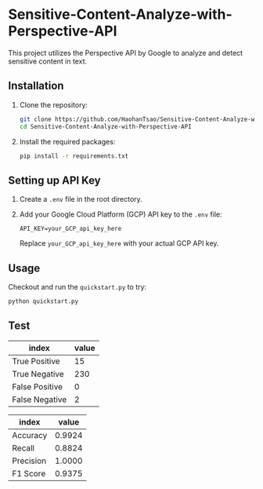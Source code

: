 # Sensitive-Content-Analyze-with-Perspective-API

This project utilizes the Perspective API by Google to analyze and detect sensitive content in text.

## Installation

1. Clone the repository:

    ```bash
    git clone https://github.com/HaohanTsao/Sensitive-Content-Analyze-with-Perspective-API.git
    cd Sensitive-Content-Analyze-with-Perspective-API
    ```

2. Install the required packages:

    ```bash
    pip install -r requirements.txt
    ```

## Setting up API Key

1. Create a `.env` file in the root directory.

2. Add your Google Cloud Platform (GCP) API key to the `.env` file:

    ```env
    API_KEY=your_GCP_api_key_here
    ```

    Replace `your_GCP_api_key_here` with your actual GCP API key.

## Usage
Checkout and run the `quickstart.py` to try:

```bash
python quickstart.py
```

## Test

| index | value |
|------|----|
| True Positive | 15 |
| True Negative | 230 |
| False Positive | 0 |
| False Negative | 2 |

| index | value |
|------|----|
| Accuracy | 0.9924 |
| Recall | 0.8824 |
| Precision | 1.0000 |
| F1 Score | 0.9375 |

